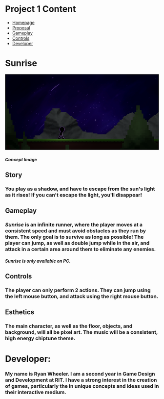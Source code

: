 # Project 1 Content

 - [Homepage](#Sunrise)
 - [Proposal](#the-game)
 - [Gameplay](#gameplay)
 - [Controls](#controls)
 - [Developer](#developer)
 
# Sunrise

<img src="https://github.com/rmw1356/IGME-230/blob/master/sunriseconcept.png" alt="Main">

##### Concept Image

<section class="description">

# Story

### You play as a shadow, and have to escape from the sun's light as it rises! If you can't escape the light, you'll disappear!

# Gameplay

### *Sunrise* is an **infinite runner**, where the player moves at a consistent speed and must avoid obstacles as they run by them. The only goal is to survive as long as possible! The player can jump, as well as double jump while in the air, and attack in a certain area around them to eliminate any enemies.

##### Sunrise is only available on PC.

# Controls

### The player can only perform 2 actions. They can jump using the left mouse button, and attack using the right mouse button.

# Esthetics
### The main character, as well as the floor, objects, and background, will all be pixel art. The music will be a consistent, high energy chiptune theme.

</section>

# Developer:

###  My name is Ryan Wheeler. I am a second year in Game Design and Development at RIT. I have a strong interest in the creation of games, particularly the in unique concepts and ideas used in their interactive medium.

</section>
